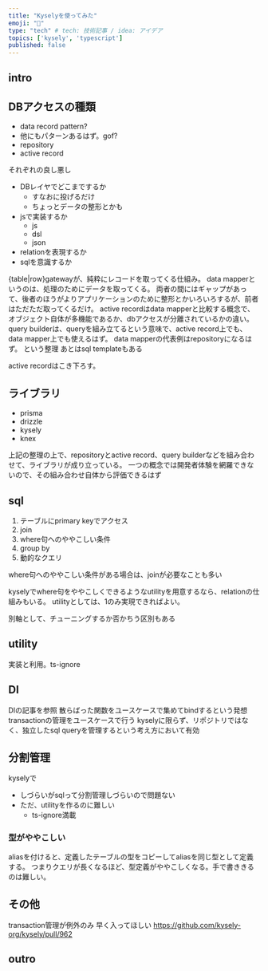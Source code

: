 ```yaml
---
title: "Kyselyを使ってみた"
emoji: "🙌"
type: "tech" # tech: 技術記事 / idea: アイデア
topics: ['kysely', 'typescript']
published: false
---
```


## intro

## DBアクセスの種類
- data record pattern?
- 他にもパターンあるはず。gof?
- repository
- active record

それぞれの良し悪し

- DBレイヤでどこまでするか
  - すなおに投げるだけ
  - ちょっとデータの整形とかも
- jsで実装するか
  - js
  - dsl
  - json
- relationを表現するか
- sqlを意識するか

{table|row}gatewayが、純粋にレコードを取ってくる仕組み。
data mapperというのは、処理のためにデータを取ってくる。
両者の間にはギャップがあって、後者のほうがよりアプリケーションのために整形とかいろいろするが、前者はただただ取ってくるだけ。
active recordはdata mapperと比較する概念で、オブジェクト自体が多機能であるか、dbアクセスが分離されているかの違い。
query builderは、queryを組み立てるという意味で、active record上でも、data mapper上でも使えるはず。
data mapperの代表例はrepositoryになるはず。
という整理
あとはsql templateもある

active recordはこき下ろす。

## ライブラリ
- prisma
- drizzle
- kysely
- knex

上記の整理の上で、repositoryとactive record、query builderなどを組み合わせて、ライブラリが成り立っている。
一つの概念では開発者体験を網羅できないので、その組み合わせ自体から評価できるはず

## sql
1. テーブルにprimary keyでアクセス
2. join
3. where句へのややこしい条件
4. group by
5. 動的なクエリ

where句へのややこしい条件がある場合は、joinが必要なことも多い

kyselyでwhere句をややこしくできるようなutilityを用意するなら、relationの仕組みもいる。
utilityとしては、1のみ実現できればよい。

別軸として、チューニングするか否かちう区別もある

## utility
実装と利用。ts-ignore

## DI
DIの記事を参照
散らばった関数をユースケースで集めてbindするという発想
transactionの管理をユースケースで行う
kyselyに限らず、リポジトリではなく、独立したsql queryを管理するという考え方において有効

## 分割管理
kyselyで
- しづらいがsqlって分割管理しづらいので問題ない
- ただ、utilityを作るのに難しい
  - ts-ignore満載

### 型がややこしい
aliasを付けると、定義したテーブルの型をコピーしてaliasを同じ型として定義する。
つまりクエリが長くなるほど、型定義がややこしくなる。手で書ききるのは難しい。

## その他
transaction管理が例外のみ
早く入ってほしい
https://github.com/kysely-org/kysely/pull/962

## outro

